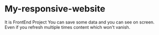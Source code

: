 # My-responsive-website
It is FrontEnd Project
You can save some data and you can see on screen.
Even if you refresh multiple times content which won't vanish.

